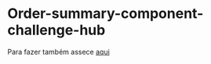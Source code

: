 # Order-summary-component-challenge-hub
Para fazer também assece [aqui](https://www.frontendmentor.io/challenges/order-summary-component-QlPmajDUj)
